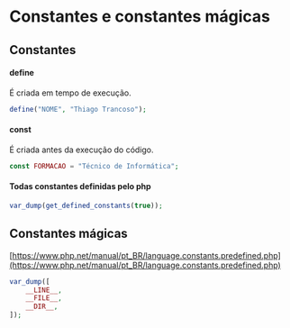 # Constantes e constantes mágicas
## Constantes
#### define
É criada em tempo de execução.
```php
define("NOME", "Thiago Trancoso");
```
#### const
É criada antes da execução do código.
```php
const FORMACAO = "Técnico de Informática";
```

#### Todas constantes definidas pelo php
```php
var_dump(get_defined_constants(true));
```

## Constantes mágicas
[https://www.php.net/manual/pt_BR/language.constants.predefined.php](https://www.php.net/manual/pt_BR/language.constants.predefined.php)
```php
var_dump([
	__LINE__,
	__FILE__,
	__DIR__,
]);
```

<!--stackedit_data:
eyJoaXN0b3J5IjpbMTAzMjYwMzEzMF19
-->